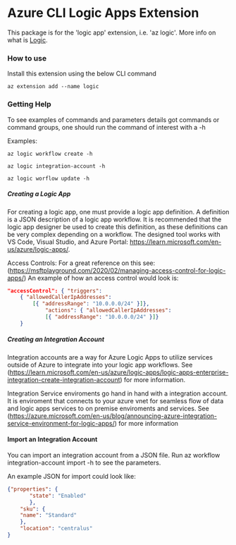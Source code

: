 # Azure CLI Logic Apps Extension #
This package is for the 'logic app' extension, i.e. 'az logic'. 
More info on what is [Logic](https://learn.microsoft.com/en-us/azure/logic-apps/logic-apps-overview).

### How to use ###
Install this extension using the below CLI command
```
az extension add --name logic
```

### Getting Help

To see examples of commands and parameters details got commands or command groups, one should run the command of interest with a -h

Examples:
```
az logic workflow create -h

az logic integration-account -h

az logic worflow update -h
```


##### Creating a Logic App

For creating a logic app, one must provide a logic app definition.
A definition is a JSON description of a logic app workflow. It is recommended that the logic app designer be used to create this definition, as these definitions can be very complex depending on a workflow. The designed tool works with VS Code, Visual Studio, and Azure Portal: https://learn.microsoft.com/en-us/azure/logic-apps/. 

Access Controls: For a great reference on this see: (https://msftplayground.com/2020/02/managing-access-control-for-logic-apps/)
An example of how an access control would look is:

```json
"accessControl": { "triggers": 
	{ "allowedCallerIpAddresses": 
		[{ "addressRange": "10.0.0.0/24" }]}, 
			"actions": { "allowedCallerIpAddresses": 
			[{ "addressRange": "10.0.0.0/24" }]}
	}
```
##### Creating an Integration Account

Integration accounts are a way for Azure Logic Apps to utilize services outside of Azure to integrate into your logic app workflows. See (https://learn.microsoft.com/en-us/azure/logic-apps/logic-apps-enterprise-integration-create-integration-account) for more information. 

Integration Service enviroments go hand in hand with a integration account. It is enviroment that connects to your azure vnet for seamless flow of data and logic apps services to on premise enviroments and services. See (https://azure.microsoft.com/en-us/blog/announcing-azure-integration-service-environment-for-logic-apps/) for more information


#### Import an Integration Account

You can import an integration account from a JSON file. Run az workflow integration-account import -h to see the parameters. 

An example JSON for import could look like:

```json
{"properties": {
	   "state": "Enabled"
       },
    "sku": {
    "name": "Standard"
    },
    "location": "centralus"
}
```